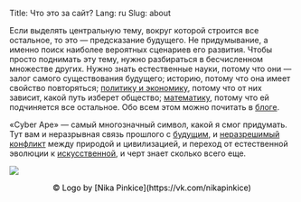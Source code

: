 Title: Что это за сайт?
Lang: ru
Slug: about

Если выделять центральную тему, вокруг которой строится все остальное, то это &mdash; предсказание будущего. Не придумывание, а именно поиск наиболее вероятных сценариев его развития. Чтобы просто поднимать эту тему, нужно разбираться в бесчисленном множестве других. Нужно знать естественные науки, потому что они &mdash; залог самого существования будущего; историю, потому что она имеет свойство повторяться; [политику и экономику](simple-politics.html), потому что от них зависит, какой путь изберет общество; [математику](simple-math.html), потому что ей подчиняется все остальное. Обо всем этом можно почитать в [блоге](index.html).

«Cyber Ape» &mdash; самый многозначный символ, какой я смог придумать. Тут вам и неразрывная связь прошлого с [будущим](actual-future.html), и [неразрешимый конфликт](dualisms.html) между природой и цивилизацией, и переход от естественной эволюции к [искусственной](artificial-evolution.html), и черт знает сколько всего еще.

![]({static}logo.png)
<p class="cover-title" style="color:#000;text-align:center;">© Logo by [Nika Pinkice](https://vk.com/nikapinkice)</p>